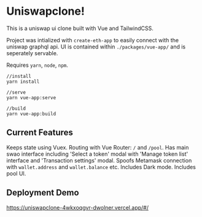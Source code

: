 # Uniswapclone!

This is a uniswap ui clone built with Vue and TailwindCSS.

Project was intialized with `create-eth-app` to easily connect with the uniswap graphql api. UI is contained within `./packages/vue-app/` and is seperately servable.

Requires `yarn`, `node`, `npm`.
```
//install
yarn install

//serve
yarn vue-app:serve

//build
yarn vue-app:build
```
## Current Features
Keeps state using Vuex.
Routing with Vue Router: `/` and `/pool`.
Has main swao interface including 'Select a token' modal with 'Manage token list' interface and 'Transaction settings' modal.
Spoofs Metamask connection with `wallet.address` and `wallet.balance` etc.
Includes Dark mode.
Includes pool UI.

## Deployment Demo
https://uniswapclone-4wkxoqgvr-dwolner.vercel.app/#/
